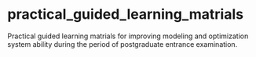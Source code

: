 # practical_guided_learning_matrials
Practical guided learning matrials for improving modeling and optimization system ability during the period of postgraduate entrance examination.
